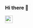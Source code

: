 ### Hi there 👋
<img src="https://media.giphy.com/media/hvRJCLFzcasrR4ia7z/giphy.gif" width="25px">
<!--
**AeraVentis/AeraVentis** is a ✨ _special_ ✨ repository because its `README.md` (this file) appears on your GitHub profile.

Here are some ideas to get you started:

- 🔭 I’m currently working on ...
- 🌱 I’m currently learning ...
- 👯 I’m looking to collaborate on ...
- 🤔 I’m looking for help with ...
- 💬 Ask me about ...
- 📫 How to reach me: ...
- 😄 Pronouns: ...
- ⚡ Fun fact: ...
-->
